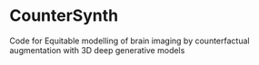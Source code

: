 # CounterSynth
Code for Equitable modelling of brain imaging by counterfactual augmentation with 3D deep generative models
